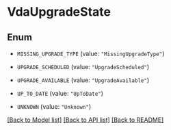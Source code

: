# VdaUpgradeState

## Enum


* `MISSING_UPGRADE_TYPE` (value: `"MissingUpgradeType"`)

* `UPGRADE_SCHEDULED` (value: `"UpgradeScheduled"`)

* `UPGRADE_AVAILABLE` (value: `"UpgradeAvailable"`)

* `UP_TO_DATE` (value: `"UpToDate"`)

* `UNKNOWN` (value: `"Unknown"`)


[[Back to Model list]](../README.md#documentation-for-models) [[Back to API list]](../README.md#documentation-for-api-endpoints) [[Back to README]](../README.md)


